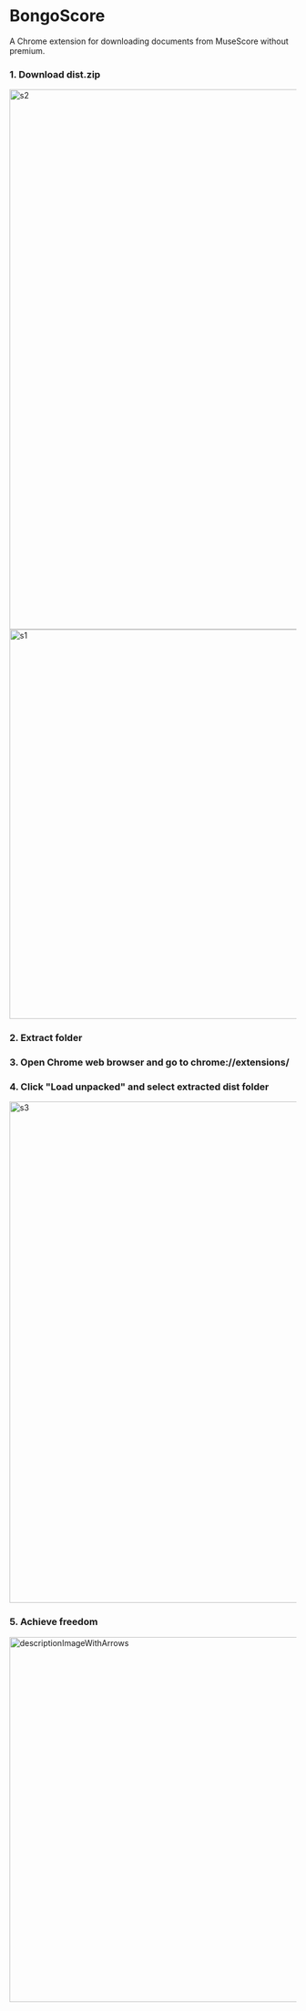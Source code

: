 <h1>BongoScore</h1>
<p>A Chrome extension for downloading documents from MuseScore without premium.</p>
<h3>1. Download dist.zip</h3>
   <img width="947" alt="s2" src="https://github.com/user-attachments/assets/ddf68e01-974d-4799-a916-ebcfdc51252a">
<img width="683" alt="s1" src="https://github.com/user-attachments/assets/e02a2a98-4ab7-4b05-830a-3aa9e6ad37ea">
<h3>2. Extract folder</h3>
<h3>3. Open Chrome web browser and go to chrome://extensions/</h3>
<h3>4. Click "Load unpacked" and select extracted dist folder</h4>
   <img width="879" alt="s3" src="https://github.com/user-attachments/assets/10f56586-38bb-453a-a452-016ed094ea6e">
<h3>5. Achieve freedom</h3>
<img width="640" alt="descriptionImageWithArrows" src="https://github.com/user-attachments/assets/1939bf69-ba1d-4891-bf4b-3022c7305e86">
